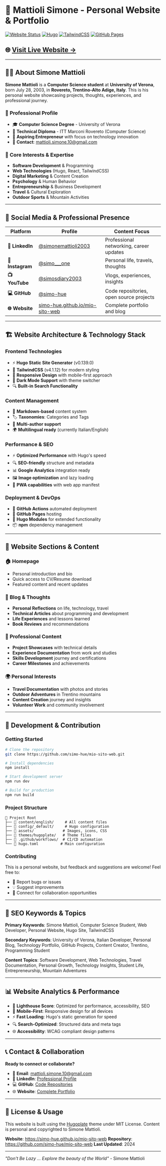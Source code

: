 # 🚀 Mattioli Simone - Personal Website & Portfolio

[![Website Status](https://img.shields.io/website?url=https%3A%2F%2Fsimo-hue.github.io%2Fmio-sito-web)](https://simo-hue.github.io/mio-sito-web)
[![Hugo](https://img.shields.io/badge/Hugo-0.139.0-blue?logo=hugo)](https://gohugo.io/)
[![TailwindCSS](https://img.shields.io/badge/TailwindCSS-4.1.12-blue?logo=tailwindcss)](https://tailwindcss.com/)
[![GitHub Pages](https://img.shields.io/badge/Deployed%20on-GitHub%20Pages-green?logo=github)](https://simo-hue.github.io/mio-sito-web)

## 🌐 [**Visit Live Website →**](https://simo-hue.github.io/mio-sito-web)

---
## 👨‍💻 About Simone Mattioli

**Simone Mattioli** is a **Computer Science student** at **University of Verona**, born July 28, 2003, in **Rovereto, Trentino-Alto Adige, Italy**. This is his personal website showcasing projects, thoughts, experiences, and professional journey.

### 🎯 **Professional Profile**
- 🎓 **Computer Science Degree** - University of Verona
- 🔧 **Technical Diploma** - ITT Marconi Rovereto (Computer Science)
- 💼 **Aspiring Entrepreneur** with focus on technology innovation
- 📧 **Contact**: [mattioli.simone.10@gmail.com](mailto:mattioli.simone.10@gmail.com)

### 🌟 **Core Interests & Expertise**
- **Software Development** & Programming
- **Web Technologies** (Hugo, React, TailwindCSS)
- **Digital Marketing** & Content Creation
- **Psychology** & Human Behavior
- **Entrepreneurship** & Business Development
- **Travel** & Cultural Exploration
- **Outdoor Sports** & Mountain Activities

---

## 📱 **Social Media & Professional Presence**

| Platform | Profile | Content Focus |
|----------|---------|---------------|
| **🔗 LinkedIn** | [@simonemattioli2003](https://www.linkedin.com/in/simonemattioli2003/) | Professional networking, career updates |
| **📱 Instagram** | [@simo___one](https://www.instagram.com/simo___one/) | Personal life, travels, thoughts |
| **📺 YouTube** | [@simosdiary2003](https://youtube.com/@simosdiary2003) | Vlogs, experiences, insights |
| **💻 GitHub** | [@simo-hue](https://github.com/simo-hue) | Code repositories, open source projects |
| **🌐 Website** | [simo-hue.github.io/mio-sito-web](https://simo-hue.github.io/mio-sito-web) | Complete portfolio and blog |

---

## 🏗️ **Website Architecture & Technology Stack**

### **Frontend Technologies**
- ⚡ **Hugo Static Site Generator** (v0.139.0)
- 🎨 **TailwindCSS** (v4.1.12) for modern styling
- 📱 **Responsive Design** with mobile-first approach
- 🌙 **Dark Mode Support** with theme switcher
- 🔍 **Built-in Search Functionality**

### **Content Management**
- 📝 **Markdown-based** content system
- 🏷️ **Taxonomies**: Categories and Tags
- 👥 **Multi-author support**
- 🌍 **Multilingual ready** (currently Italian/English)

### **Performance & SEO**
- ⚡ **Optimized Performance** with Hugo's speed
- 🔍 **SEO-friendly** structure and metadata
- 📊 **Google Analytics** integration ready
- 🖼️ **Image optimization** and lazy loading
- 📱 **PWA capabilities** with web app manifest

### **Deployment & DevOps**
- 🚀 **GitHub Actions** automated deployment
- 📄 **GitHub Pages** hosting
- 🔧 **Hugo Modules** for extended functionality
- 📦 **npm** dependency management

---

## 📂 **Website Sections & Content**

### 🏠 **Homepage**
- Personal introduction and bio
- Quick access to CV/Resume download
- Featured content and recent updates

### 📖 **Blog & Thoughts**
- **Personal Reflections** on life, technology, travel
- **Technical Articles** about programming and development
- **Life Experiences** and lessons learned
- **Book Reviews** and recommendations

### 💼 **Professional Content**
- **Project Showcases** with technical details
- **Experience Documentation** from work and studies
- **Skills Development** journey and certifications
- **Career Milestones** and achievements

### 🌍 **Personal Interests**
- **Travel Documentation** with photos and stories
- **Outdoor Adventures** in Trentino mountains
- **Content Creation** journey and insights
- **Volunteer Work** and community involvement

---

## 🔧 **Development & Contribution**

### **Getting Started**
```bash
# Clone the repository
git clone https://github.com/simo-hue/mio-sito-web.git

# Install dependencies
npm install

# Start development server
npm run dev

# Build for production
npm run build
```

### **Project Structure**
```
📁 Project Root
├── 📁 content/english/     # All content files
├── 📁 config/_default/     # Hugo configuration
├── 📁 assets/             # Images, icons, CSS
├── 📁 themes/hugoplate/   # Theme files
├── 📁 .github/workflows/  # CI/CD automation
└── 📄 hugo.toml          # Main configuration
```

### **Contributing**
This is a personal website, but feedback and suggestions are welcome! Feel free to:
- 🐛 Report bugs or issues
- 💡 Suggest improvements
- 🔗 Connect for collaboration opportunities

---

## 🎯 **SEO Keywords & Topics**

**Primary Keywords**: Simone Mattioli, Computer Science Student, Web Developer, Personal Website, Hugo Site, TailwindCSS

**Secondary Keywords**: University of Verona, Italian Developer, Personal Blog, Technology Portfolio, GitHub Projects, Content Creator, Trentino, Programming Student

**Content Topics**: Software Development, Web Technologies, Travel Documentation, Personal Growth, Technology Insights, Student Life, Entrepreneurship, Mountain Adventures

---

## 📊 **Website Analytics & Performance**

- 🚀 **Lighthouse Score**: Optimized for performance, accessibility, SEO
- 📱 **Mobile-First**: Responsive design for all devices
- ⚡ **Fast Loading**: Hugo's static generation for speed
- 🔍 **Search-Optimized**: Structured data and meta tags
- 🌐 **Accessibility**: WCAG compliant design patterns

---

## 📞 **Contact & Collaboration**

**Ready to connect or collaborate?**

- 📧 **Email**: [mattioli.simone.10@gmail.com](mailto:mattioli.simone.10@gmail.com)
- 🔗 **LinkedIn**: [Professional Profile](https://www.linkedin.com/in/simonemattioli2003/)
- 💻 **GitHub**: [Code Repositories](https://github.com/simo-hue)
- 🌐 **Website**: [Complete Portfolio](https://simo-hue.github.io/mio-sito-web)

---

## 📄 **License & Usage**

This website is built using the [Hugoplate](https://github.com/zeon-studio/hugoplate) theme under MIT License. Content is personal and copyrighted to Simone Mattioli.

**Website**: https://simo-hue.github.io/mio-sito-web
**Repository**: https://github.com/simo-hue/mio-sito-web
**Last Updated**: 2024

---

*"Don't Be Lazy … Explore the beauty of the World"* - Simone Mattioli